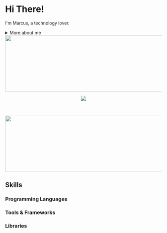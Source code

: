 # Hi There! 

<!-- Presentation -->
<p>
  I'm Marcus, a technology lover.
</p>

<!-- Dropdown -->
<details>
  <summary> More about me</summary>

  - 💬 ... (comming soon)

  - 🛠️ ... (comming soon)
    
</details>

<div>
  <img width='800px'height="180cm" src="https://github-readme-stats.vercel.app/api?username=marcustomazelli&show_icons=true&theme=darcula&include_all_commits=true&count_private=true"/> 
</div>

<!-- GIF -->
<p align="center">
  <img align="center" src="https://media.discordapp.net/attachments/1048732150121373749/1226033585312763976/cowboy-bebop-cigarette.gif?ex=66234bc1&is=6610d6c1&hm=1259da0d73ee55f0391bb8348df2e27d88dd9c444d8202f3cc0fdb5b6bebfad0&=">
</p>
<br>
<br>
<div>
  <img width='800px'height="180cm" src="https://github-readme-stats.vercel.app/api/top-langs/?username=marcustomazelli&layout=compact&langs_count=16&theme=darcula"/>
</div>


## Skills
### Programming Languages
### Tools & Frameworks
### Libraries
